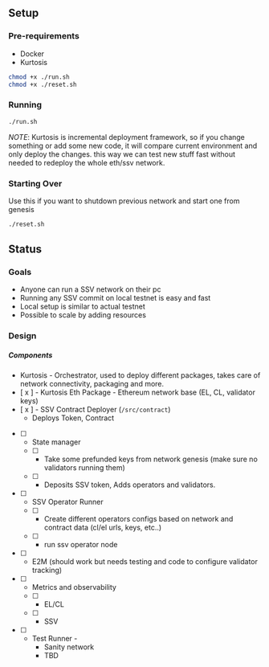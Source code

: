 ## Setup

### Pre-requirements

- Docker
- Kurtosis

```bash
chmod +x ./run.sh
chmod +x ./reset.sh
```


### Running 

```bash
./run.sh
```

*NOTE*: Kurtosis is incremental deployment framework, so if you change something or add some new code, it will compare current environment and only deploy the changes. this way we can test new stuff fast without needed to redeploy the whole eth/ssv network.

### Starting Over

Use this if you want to shutdown previous network and start one from genesis

```bash
./reset.sh
```


## Status

### Goals 

- Anyone can run a SSV network on their pc
- Running any SSV commit on local testnet is easy and fast
- Local setup is similar to actual testnet
- Possible to scale by adding resources

### Design

##### Components

- Kurtosis - Orchestrator, used to deploy different packages, takes care of network connectivity, packaging and more.
- [ x ] - Kurtosis Eth Package - Ethereum network base (EL, CL, validator keys)
- [ x ] - SSV Contract Deployer (`/src/contract`)
	- Deploys Token,  Contract

- [ ] - State manager
  - [ ] - Take some prefunded keys from network genesis (make sure no validators running them)
  - [ ] - Deposits SSV token, Adds operators and validators.
- [ ] - SSV Operator Runner
  - [ ] - Create different operators configs based on network and contract data (cl/el urls, keys, etc..)
  - [ ] - run ssv operator node 
- [ ] - E2M (should work but needs testing and code to configure validator tracking)
- [ ] - Metrics and observability
  - [ ] - EL/CL
  - [ ] - SSV
- [ ] - Test Runner - 
	- Sanity network
	- TBD
